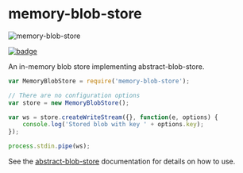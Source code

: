 memory-blob-store
=================

![memory-blob-store](./static/blobstore.png)

[![badge](./static/badge.png)](https://github.com/maxogden/abstract-blob-store)

An in-memory blob store implementing abstract-blob-store.

```javascript
var MemoryBlobStore = require('memory-blob-store');

// There are no configuration options
var store = new MemoryBlobStore();

var ws = store.createWriteStream({}, function(e, options) {
	console.log('Stored blob with key ' + options.key);
});

process.stdin.pipe(ws);
```

See the [abstract-blob-store](https://github.com/maxogden/abstract-blob-store) documentation for details on how to use.
